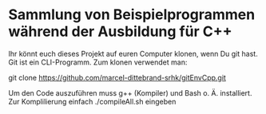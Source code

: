# Sammlung von Beispielprogrammen während der Ausbildung für C++

Ihr könnt euch dieses Projekt auf euren Computer klonen, wenn Du git hast.
Git ist ein CLI-Programm. Zum klonen verwendet man:

git clone https://github.com/marcel-dittebrand-srhk/gitEnvCpp.git


Um den Code auszuführen muss g++ (Kompiler) und Bash o. Ä. installiert.
Zur Komplilierung einfach ./compileAll.sh eingeben